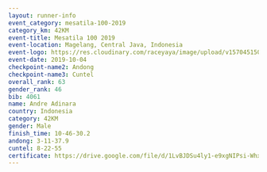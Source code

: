 ```yaml
---
layout: runner-info 
event_category: mesatila-100-2019 
category_km: 42KM 
event-title: Mesatila 100 2019 
event-location: Magelang, Central Java, Indonesia 
event-logo: https://res.cloudinary.com/raceyaya/image/upload/v1570451507/logo/mesastila100_jin7bl.jpg 
event-date: 2019-10-04 
checkpoint-name2: Andong 
checkpoint-name3: Cuntel 
overall_rank: 63
gender_rank: 46
bib: 4061
name: Andre Adinara
country: Indonesia
category: 42KM
gender: Male
finish_time: 10-46-30.2
andong: 3-11-37.9
cuntel: 8-22-55
certificate: https://drive.google.com/file/d/1LvBJDSu4ly1-e9xgNIPsi-WhxerM-mZz/view?usp=sharing
---
```

